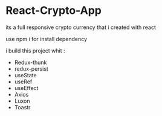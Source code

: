 # React-Crypto-App
its a full responsive crypto currency that i created with react

use npm i for install dependency

i build this project whit :
- Redux-thunk
- redux-persist
- useState
- useRef
- useEffect
- Axios
- Luxon
- Toastr
